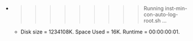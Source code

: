 * >>>>>>>>> Running inst-min-con-auto-log-root.sh ...
  * Disk size = 1234108K. Space Used = 16K. Runtime = 00:00:00:01.
